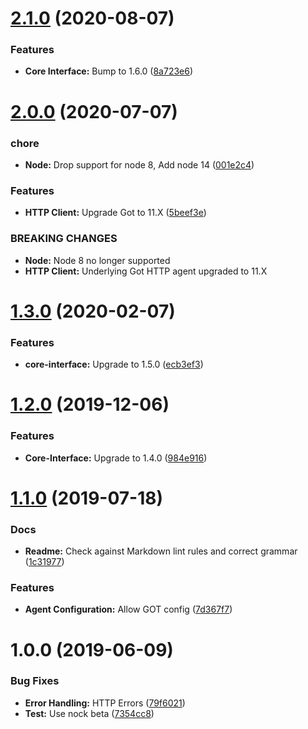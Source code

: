 # [2.1.0](https://github.com/ideal-postcodes/core-node/compare/2.0.0...2.1.0) (2020-08-07)


### Features

* **Core Interface:** Bump to 1.6.0 ([8a723e6](https://github.com/ideal-postcodes/core-node/commit/8a723e6))

# [2.0.0](https://github.com/ideal-postcodes/core-node/compare/1.3.0...2.0.0) (2020-07-07)


### chore

* **Node:** Drop support for node 8, Add node 14 ([001e2c4](https://github.com/ideal-postcodes/core-node/commit/001e2c4))


### Features

* **HTTP Client:** Upgrade Got to 11.X ([5beef3e](https://github.com/ideal-postcodes/core-node/commit/5beef3e))


### BREAKING CHANGES

* **Node:** Node 8 no longer supported
* **HTTP Client:** Underlying Got HTTP agent upgraded to 11.X

# [1.3.0](https://github.com/ideal-postcodes/core-node/compare/1.2.0...1.3.0) (2020-02-07)


### Features

* **core-interface:** Upgrade to 1.5.0 ([ecb3ef3](https://github.com/ideal-postcodes/core-node/commit/ecb3ef3))

# [1.2.0](https://github.com/ideal-postcodes/core-node/compare/1.1.0...1.2.0) (2019-12-06)


### Features

* **Core-Interface:** Upgrade to 1.4.0 ([984e916](https://github.com/ideal-postcodes/core-node/commit/984e916))

# [1.1.0](https://github.com/ideal-postcodes/core-node/compare/1.0.0...1.1.0) (2019-07-18)


### Docs

* **Readme:** Check against Markdown lint rules and correct grammar ([1c31977](https://github.com/ideal-postcodes/core-node/commit/1c31977))


### Features

* **Agent Configuration:** Allow GOT config ([7d367f7](https://github.com/ideal-postcodes/core-node/commit/7d367f7))

# 1.0.0 (2019-06-09)


### Bug Fixes

* **Error Handling:** HTTP Errors ([79f6021](https://github.com/ideal-postcodes/core-node/commit/79f6021))
* **Test:** Use nock beta ([7354cc8](https://github.com/ideal-postcodes/core-node/commit/7354cc8))
